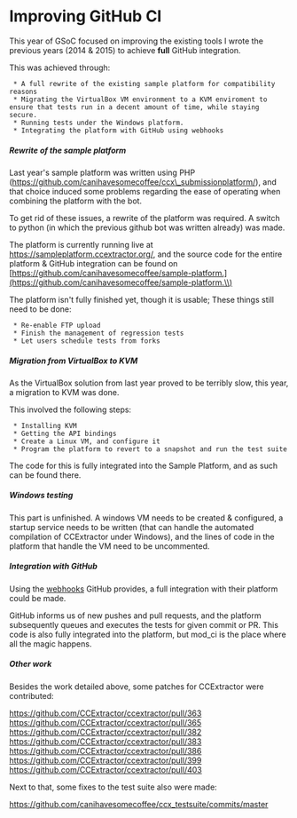 # Improving GitHub CI

This year of GSoC focused on improving the existing tools I wrote the
previous years (2014 & 2015) to achieve **full** GitHub integration.

This was achieved through:

` * A full rewrite of the existing sample platform for compatibility reasons`\
` * Migrating the VirtualBox VM environment to a KVM enviroment to ensure that tests run in a decent amount of time, while staying secure.`\
` * Running tests under the Windows platform.`\
` * Integrating the platform with GitHub using webhooks`

##### Rewrite of the sample platform

Last year's sample platform was written using PHP
(https://github.com/canihavesomecoffee/ccx\_submissionplatform/), and
that choice induced some problems regarding the ease of operating when
combining the platform with the bot.

To get rid of these issues, a rewrite of the platform was required. A
switch to python (in which the previous github bot was written already)
was made.

The platform is currently running live at
<https://sampleplatform.ccextractor.org/>, and the source code for the
entire platform & GitHub integration can be found on
[https://github.com/canihavesomecoffee/sample-platform.](https://github.com/canihavesomecoffee/sample-platform.\\)

The platform isn't fully finished yet, though it is usable; These
things still need to be done:

` * Re-enable FTP upload`\
` * Finish the management of regression tests`\
` * Let users schedule tests from forks`

##### Migration from VirtualBox to KVM

As the VirtualBox solution from last year proved to be terribly slow,
this year, a migration to KVM was done.

This involved the following steps:

` * Installing KVM`\
` * Getting the API bindings`\
` * Create a Linux VM, and configure it`\
` * Program the platform to revert to a snapshot and run the test suite`

The code for this is fully integrated into the Sample Platform, and as
such can be found there.

##### Windows testing

This part is unfinished. A windows VM needs to be created & configured,
a startup service needs to be written (that can handle the automated
compilation of CCExtractor under Windows), and the lines of code in the
platform that handle the VM need to be uncommented.

##### Integration with GitHub

Using the
[webhooks](https://developer.github.com/v3/repos/hooks/)
GitHub provides, a full integration with their platform could be
made.

GitHub informs us of new pushes and pull requests, and the platform
subsequently queues and executes the tests for given commit or PR. This
code is also fully integrated into the platform, but mod\_ci is the
place where all the magic happens.

##### Other work

Besides the work detailed above, some patches for CCExtractor were
contributed:

<https://github.com/CCExtractor/ccextractor/pull/363> 
<https://github.com/CCExtractor/ccextractor/pull/365> 
<https://github.com/CCExtractor/ccextractor/pull/382> 
<https://github.com/CCExtractor/ccextractor/pull/383> 
<https://github.com/CCExtractor/ccextractor/pull/386> 
<https://github.com/CCExtractor/ccextractor/pull/399> 
<https://github.com/CCExtractor/ccextractor/pull/403> 

Next to that, some fixes to the test suite also were made:

<https://github.com/canihavesomecoffee/ccx_testsuite/commits/master>
